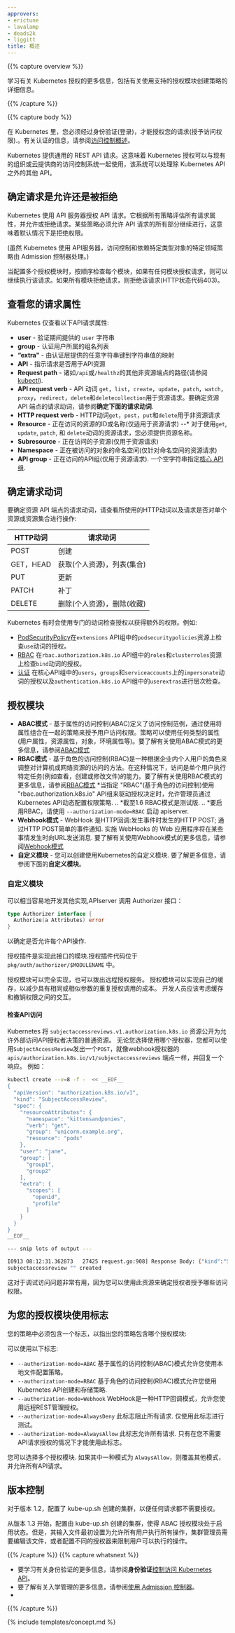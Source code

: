 ```yaml
---
approvers:
- erictune
- lavalamp
- deads2k
- liggitt
title: 概述
---
```


{{% capture overview %}}

学习有关 Kubernetes 授权的更多信息，包括有关使用支持的授权模块创建策略的详细信息。

{{% /capture %}}

{{% capture body %}}

在 Kubernetes 里，您必须经过身份验证(登录)，才能授权您的请求(授予访问权限).。有关认证的信息，请参阅[访问控制概述](/docs/admin/access-the-api/)。

Kubernetes 提供通用的 REST API 请求。这意味着 Kubernetes 授权可以与现有的组织或云提供商的访问控制系统一起使用，该系统可以处理除 Kubernetes API 之外的其他 API。

## 确定请求是允许还是被拒绝
Kubernetes 使用 API​​ 服务器授权 API 请求。它根据所有策略评估所有请求属性，并允许或拒绝请求。某些策略必须允许 API 请求的所有部分继续进行，这意味着默认情况下是拒绝权限。

(虽然 Kubernetes 使用 API ​​服务器，访问控制和依赖特定类型对象的特定领域策略由 Admission 控制器处理。)

当配置多个授权模块时，按顺序检查每个模块，如果有任何模块授权请求，则可以继续执行该请求。如果所有模块拒绝请求，则拒绝该请求(HTTP状态代码403)。

## 查看您的请求属性

Kubernetes 仅查看以下API请求属性:

* **user**  - 验证期间提供的 `user` 字符串
* **group**  - 认证用户所属的组名列表
* **“extra"**  - 由认证层提供的任意字符串键到字符串值的映射
* **API**  - 指示请求是否用于API资源
* **Request path**  - 诸如`/api`或`/healthz`的其他非资源端点的路径(请参阅[kubectl](#kubectl)).
* **API request verb**  -  API 动词 `get`，`list`，`create`，`update`，`patch`，`watch`，`proxy`，`redirect`，`delete`和`deletecollection`用于资源请求。要确定资源 API 端点的请求动词，请参阅**确定下面的请求动词**.
* **HTTP request verb**  -  HTTP动词`get`，`post`，`put`和`delete`用于非资源请求
* **Resource**  - 正在访问的资源的ID或名称(仅适用于资源请求)
 --* 对于使用`get`, `update`, `patch`, 和 `delete`动词的资源请求，您必须提供资源名称。
* **Subresource**  - 正在访问的子资源(仅用于资源请求)
* **Namespace**  - 正在被访问的对象的命名空间(仅针对命名空间的资源请求)
* **API group**  - 正在访问的API组(仅用于资源请求). 一个空字符串指定[核心 API 组](/docs/api/).

## 确定请求动词

要确定资源 API 端点的请求动词，请查看所使用的HTTP动词以及请求是否对单个资源或资源集合进行操作:

HTTP动词| 请求动词
---------- | ---------------
POST | 创建
GET，HEAD | 获取(个人资源)，列表(集合)
PUT | 更新
PATCH | 补丁
DELETE| 删除(个人资源)，删除(收藏)

Kubernetes 有时会使用专门的动词检查授权以获得额外的权限。例如:

* [PodSecurityPolicy](/docs/concepts/policy/pod-security-policy/)在`extensions` API组中的`podsecuritypolicies`资源上检查`use`动词的授权。
* [RBAC](/docs/admin/authorization/rbac/#privilege-escalation-prevention-and-bootstrapping) 在`rbac.authorization.k8s.io` API组中的`roles`和`clusterroles`资源上检查`bind`动词的授权。
* [认证](/docs/admin/authentication/) 在核心API组中的`users`，`groups`和`serviceaccounts`上的`impersonate`动词的授权以及`authentication.k8s.io` API组中的`userextras`进行层次检查。

## 授权模块
* **ABAC模式**  - 基于属性的访问控制(ABAC)定义了访问控制范例，通过使用将属性组合在一起的策略来授予用户访问权限。策略可以使用任何类型的属性(用户属性，资源属性，对象，环境属性等)。要了解有关使用ABAC模式的更多信息，请参阅[ABAC模式](/docs/admin/authorization/abac/)
* **RBAC模式**  - 基于角色的访问控制(RBAC)是一种根据企业内个人用户的角色来调整对计算机或网络资源的访问的方法。在这种情况下，访问是单个用户执行特定任务(例如查看，创建或修改文件)的能力。要了解有关使用RBAC模式的更多信息，请参阅[RBAC模式](/docs/admin/authorization/rbac/)
*当指定 "RBAC"(基于角色的访问控制)使用 "rbac.authorization.k8s.io" API组来驱动授权决定时，允许管理员通过Kubernetes API动态配置权限策略.
.. *截至1.6 RBAC模式是测试版.
.. *要启用RBAC，请使用 `--authorization-mode=RBAC` 启动 apiserver.
* **Webhook模式**  -  WebHook 是HTTP回调:发生事件时发生的HTTP POST; 通过HTTP POST简单的事件通知. 实施 WebHooks 的 Web 应用程序将在某些事情发生时向URL发送消息. 要了解有关使用Webhook模式的更多信息，请参阅[Webhook模式](/docs/admin/authorization/webhook/)
* **自定义模块**  - 您可以创建使用Kubernetes的自定义模块. 要了解更多信息，请参阅下面的**自定义模块**。

### 自定义模块
可以相当容易地开发其他实现,APIserver 调用 Authorizer 接口：

```go
type Authorizer interface {
  Authorize(a Attributes) error
}
```

以确定是否允许每个API操作.

授权插件是实现此接口的模块.授权插件代码位于 `pkg/auth/authorizer/$MODULENAME` 中。

授权模块可以完全实现，也可以拨出远程授权服务。 授权模块可以实现自己的缓存，以减少具有相同或相似参数的重复授权调用的成本。 开发人员应该考虑缓存和撤销权限之间的交互。

#### 检查API访问

Kubernetes 将 `subjectaccessreviews.v1.authorization.k8s.io`  资源公开为允许外部访问API授权者决策的普通资源。 无论您选择使用哪个授权器，您都可以使用`SubjectAccessReview`发出一个`POST`，就像webhook授权器的`apis/authorization.k8s.io/v1/subjectaccessreviews` 端点一样，并回复一个响应。 例如：


```bash
kubectl create --v=8 -f -  << __EOF__
{
  "apiVersion": "authorization.k8s.io/v1",
  "kind": "SubjectAccessReview",
  "spec": {
    "resourceAttributes": {
      "namespace": "kittensandponies",
      "verb": "get",
      "group": "unicorn.example.org",
      "resource": "pods"
    },
    "user": "jane",
    "group": [
      "group1",
      "group2"
    ],
    "extra": {
      "scopes": [
        "openid",
        "profile"
      ]
    }
  }
}
__EOF__

--- snip lots of output ---

I0913 08:12:31.362873   27425 request.go:908] Response Body: {"kind":"SubjectAccessReview","apiVersion":"authorization.k8s.io/v1","metadata":{"creationTimestamp":null},"spec":{"resourceAttributes":{"namespace":"kittensandponies","verb":"GET","group":"unicorn.example.org","resource":"pods"},"user":"jane","group":["group1","group2"],"extra":{"scopes":["openid","profile"]}},"status":{"allowed":true}}
subjectaccessreview "" created
```

这对于调试访问问题非常有用，因为您可以使用此资源来确定授权者授予哪些访问权限。

## 为您的授权模块使用标志

您的策略中必须包含一个标志，以指出您的策略包含哪个授权模块:

可以使用以下标志:
 - `--authorization-mode=ABAC` 基于属性的访问控制(ABAC)模式允许您使用本地文件配置策略。
 - `--authorization-mode=RBAC` 基于角色的访问控制(RBAC)模式允许您使用Kubernetes API创建和存储策略.
 - `--authorization-mode=Webhook` WebHook是一种HTTP回调模式，允许您使用远程REST管理授权。
 - `--authorization-mode=AlwaysDeny` 此标志阻止所有请求. 仅使用此标志进行测试。
 - `--authorization-mode=AlwaysAllow` 此标志允许所有请求. 只有在您不需要API请求授权的情况下才能使用此标志。

您可以选择多个授权模块. 如果其中一种模式为 `AlwaysAllow`，则覆盖其他模式，并允许所有API请求。

## 版本控制

对于版本 1.2，配置了 kube-up.sh 创建的集群，以便任何请求都不需要授权。

从版本 1.3 开始，配置由 kube-up.sh 创建的集群，使得 ABAC 授权模块处于启用状态。但是，其输入文件最初设置为允许所有用户执行所有操作，集群管理员需要编辑该文件，或者配置不同的授权器来限制用户可以执行的操作。

{{% /capture %}}
{{% capture whatsnext %}}

* 要学习有关身份验证的更多信息，请参阅**身份验证**[控制访问 Kubernetes API](docs/admin/access-the-api/)。
* 要了解有关入学管理的更多信息，请参阅[使用 Admission 控制器](docs/admin/admission-controllers/)。
*
{{% /capture %}}

{% include templates/concept.md %}
